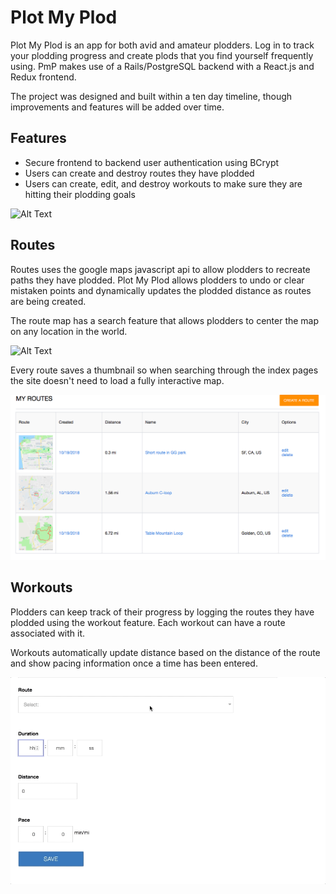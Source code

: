 # Plot My Plod

Plot My Plod is an app for both avid and amateur plodders. Log in to track your plodding progress and create plods that you find yourself frequently using. PmP makes use of a Rails/PostgreSQL backend with a React.js and Redux frontend.

The project was designed and built within a ten day timeline, though improvements and features will be added over time.

## Features

- Secure frontend to backend user authentication using BCrypt
- Users can create and destroy routes they have plodded
- Users can create, edit, and destroy workouts to make sure they are hitting their plodding goals

![Alt Text](https://github.com/Atar97/FSP/blob/master/app/assets/readme/search-bar.gif)


## Routes

Routes uses the google maps javascript api to allow plodders to recreate paths they have plodded. Plot My Plod allows plodders to undo or clear mistaken points and dynamically updates the plodded distance as routes are being created.

The route map has a search feature that allows plodders to center the map on any location in the world.

![Alt Text](https://github.com/Atar97/FSP/blob/master/app/assets/readme/search-bar.gif)

Every route saves a thumbnail so when searching through the index pages the site doesn't need to load a fully interactive map.

![Alt Text](https://github.com/Atar97/FSP/blob/master/app/assets/readme/route_index.png)

## Workouts

Plodders can keep track of their progress by logging the routes they have plodded using the workout feature. Each workout can have a route associated with it.

Workouts automatically update distance based on the distance of the route and show pacing information once a time has been entered.

![Alt Text](https://github.com/Atar97/FSP/blob/master/app/assets/readme/workout-form.gif)
